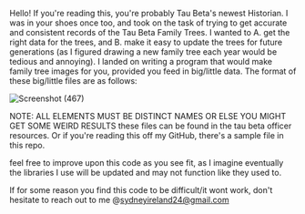 Hello! If you're reading this, you're probably Tau Beta's newest Historian. I was in your shoes once too, and took
on the task of trying to get accurate and consistent records of the Tau Beta Family Trees. I wanted to A. get
the right data for the trees, and B. make it easy to update the trees for future generations (as I figured drawing
a new family tree each year would be tedious and annoying). I landed on writing a program that would make family
tree images for you, provided you feed in big/little data. The format of these big/little files are as follows:

![Screenshot (467)](https://github.com/sydneyireland24/BigLittle_FamilyTree_Generator/assets/54719754/21fec42e-643c-4ca3-9965-d0b16e9d4045)

NOTE: ALL ELEMENTS MUST BE DISTINCT NAMES OR ELSE YOU MIGHT GET SOME WEIRD RESULTS
these files can be found in the tau beta officer resources. Or if you're reading this off my GitHub, there's a
sample file in this repo.

feel free to improve upon this code as you see fit, as I imagine eventually the libraries I use will be updated
and may not function like they used to.

If for some reason you find this code to be difficult/it wont work, don't hesitate to reach out to me
@sydneyireland24@gmail.com

